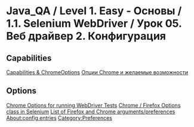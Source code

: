 # Java_QA / Level 1. Easy - Основы / 1.1. Selenium WebDriver / Урок 05. Веб драйвер 2. Конфигурация



## Capabilities
[Capabilities & ChromeOptions](https://chromedriver.chromium.org/capabilities)
[Опции Chrome и желаемые возможности](https://coderlessons.com/tutorials/kachestvo-programmnogo-obespecheniia/uchebnik-selenium/78-optsii-chrome-i-zhelaemye-vozmozhnosti)
[]()

## Options
[Chrome Options for running WebDriver Tests](https://www.seleniumeasy.com/selenium-tutorials/using-chrome-options-for-webdriver-tests)
[Chrome / Firefox Options class in Selenium](https://www.chercher.tech/java/chrome-firefox-options-selenium-webdriver)
[List of Firefox and Chrome arguments/preferences](https://stackoverflow.com/questions/42529853/list-of-firefox-and-chrome-arguments-preferences)
[About:config entries](http://kb.mozillazine.org/About:config_entries)
[Category:Preferences](http://kb.mozillazine.org/Category:Preferences)
[]()
[]()
[]()
[]()
[]()
[]()
[]()
[]()

